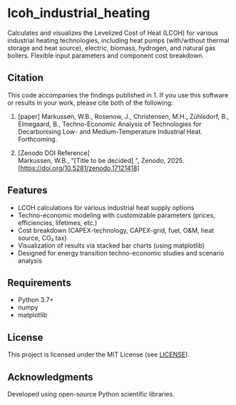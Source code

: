 # lcoh_industrial_heating

Calculates and visualizes the Levelized Cost of Heat (LCOH) for various industrial heating technologies, including heat pumps (with/without thermal storage and heat source), electric, biomass, hydrogen, and natural gas boilers. Flexible input parameters and component cost breakdown.

## Citation

This code accompanies the findings published in 1. If you use this software or results in your work, please cite both of the following:

1. [paper]
Markussen, W.B., Rosenow, J., Christensen, M.H., Zühlsdorf, B., Elmegaard, B., Techno-Economic Analysis of Technologies for Decarbonising Low- and Medium-Temperature Industrial Heat. Forthcoming.

2. [Zenodo DOI Reference]  
   Markussen, W.B., "[Title to be decided] ", Zenodo, 2025. [https://doi.org/10.5281/zenodo.17121418]

## Features

- LCOH calculations for various industrial heat supply options
- Techno-economic modeling with customizable parameters (prices, efficiencies, lifetimes, etc.)
- Cost breakdown (CAPEX-technology, CAPEX-grid, fuel, O&M, heat source, CO₂ tax)
- Visualization of results via stacked bar charts (using matplotlib)
- Designed for energy transition techno-economic studies and scenario analysis

## Requirements

- Python 3.7+
- numpy
- matplotlib

## License

This project is licensed under the MIT License (see [LICENSE](LICENSE)).

## Acknowledgments

Developed using open-source Python scientific libraries.
